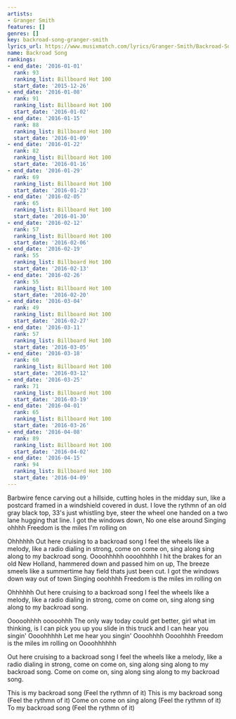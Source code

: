 ```yaml
---
artists:
- Granger Smith
features: []
genres: []
key: backroad-song-granger-smith
lyrics_url: https://www.musixmatch.com/lyrics/Granger-Smith/Backroad-Song
name: Backroad Song
rankings:
- end_date: '2016-01-01'
  rank: 93
  ranking_list: Billboard Hot 100
  start_date: '2015-12-26'
- end_date: '2016-01-08'
  rank: 91
  ranking_list: Billboard Hot 100
  start_date: '2016-01-02'
- end_date: '2016-01-15'
  rank: 88
  ranking_list: Billboard Hot 100
  start_date: '2016-01-09'
- end_date: '2016-01-22'
  rank: 82
  ranking_list: Billboard Hot 100
  start_date: '2016-01-16'
- end_date: '2016-01-29'
  rank: 69
  ranking_list: Billboard Hot 100
  start_date: '2016-01-23'
- end_date: '2016-02-05'
  rank: 65
  ranking_list: Billboard Hot 100
  start_date: '2016-01-30'
- end_date: '2016-02-12'
  rank: 57
  ranking_list: Billboard Hot 100
  start_date: '2016-02-06'
- end_date: '2016-02-19'
  rank: 55
  ranking_list: Billboard Hot 100
  start_date: '2016-02-13'
- end_date: '2016-02-26'
  rank: 55
  ranking_list: Billboard Hot 100
  start_date: '2016-02-20'
- end_date: '2016-03-04'
  rank: 49
  ranking_list: Billboard Hot 100
  start_date: '2016-02-27'
- end_date: '2016-03-11'
  rank: 57
  ranking_list: Billboard Hot 100
  start_date: '2016-03-05'
- end_date: '2016-03-18'
  rank: 60
  ranking_list: Billboard Hot 100
  start_date: '2016-03-12'
- end_date: '2016-03-25'
  rank: 71
  ranking_list: Billboard Hot 100
  start_date: '2016-03-19'
- end_date: '2016-04-01'
  rank: 65
  ranking_list: Billboard Hot 100
  start_date: '2016-03-26'
- end_date: '2016-04-08'
  rank: 89
  ranking_list: Billboard Hot 100
  start_date: '2016-04-02'
- end_date: '2016-04-15'
  rank: 94
  ranking_list: Billboard Hot 100
  start_date: '2016-04-09'
---
```

Barbwire fence carving out a hillside, cutting holes in the midday sun, like a postcard framed in a windshield covered in dust.
I love the rythmn of an old gray black top, 33's just whistling bye, steer the wheel one handed on a two lane hugging that line.
I got the windows down, No one else around
Singing ohhhh
Freedom is the miles I'm rolling on

Ohhhhhh
Out here cruising to a backroad song
I feel the wheels like a melody, like a radio dialing in strong, come on come on, sing along sing along to my backroad song.
Oooohhhhh oooohhhhh
I hit the brakes for an old New Holland, hammered down and passed him on up, The breeze smeels like a summertime hay field thats just been cut.
I got the windows down way out of town
Singing ooohhhh
Freedom is the miles im rolling on

Ohhhhhh
Out here cruising to a backroad song
I feel the wheels like a melody, like a radio dialing in strong, come on come on, sing along sing along to my backroad song.

Ooooohhhh ooooohhh
The only way today could get better, girl what im thinking, is I can pick you up you slide in this truck and I can hear you singin'
Oooohhhhh
Let me hear you singin'
Oooohhhh
Oooohhhh
Freedom is the miles im rolling on
Oooohhhhhh

Out here cruising to a backroad song
I feel the wheels like a melody, like a radio dialing in strong, come on come on, sing along sing along to my backroad song.
Come on come on, sing along sing along to my backroad song.

This is my backroad song
(Feel the rythmn of it)
This is my backroad song
(Feel the rythmn of it)
Come on come on sing along
(Feel the rythmn of it)
To my backroad song
(Feel the rythmn of it)
